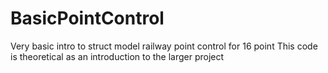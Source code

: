 # BasicPointControl
 Very basic intro to struct model railway point control for 16 point
This code is theoretical as an introduction to the larger project 
